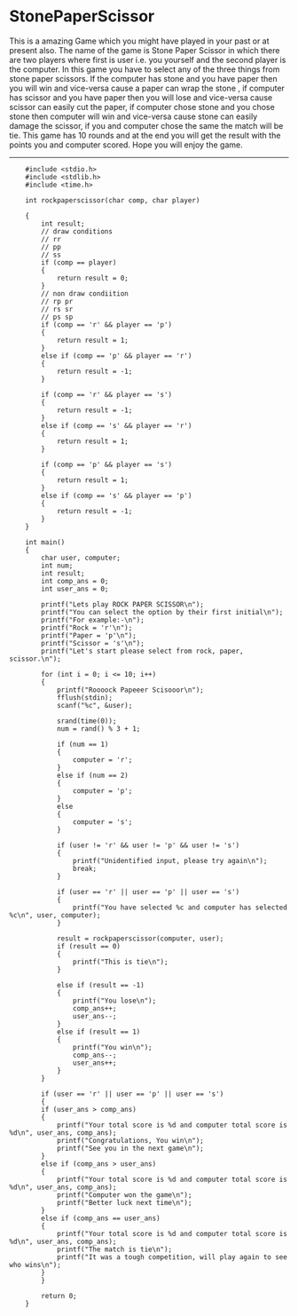 # StonePaperScissor
This is a amazing Game which you might have played in your past or at present also. The name of the game is Stone Paper Scissor in which there are two players where first is user i.e. you yourself and the second player is the computer. In this game you have to select any of the three things from stone paper scissors. If the computer has stone and you have paper then you will win and vice-versa cause a paper can wrap the stone , if computer has scissor and you have paper then you will lose and vice-versa cause scissor can easily cut the paper, if computer chose stone and you chose stone then computer will win and vice-versa cause stone can easily damage the scissor, if you and computer chose the same the match will be tie. This game has 10 rounds and at the end you will get the result with the points you and computer scored. Hope you will enjoy the game. 



****************************************************************************************************************************************************************************

        #include <stdio.h>
        #include <stdlib.h>
        #include <time.h>

        int rockpaperscissor(char comp, char player)

        {
            int result;
            // draw conditions
            // rr
            // pp
            // ss
            if (comp == player)
            {
                return result = 0;
            }
            // non draw condiition
            // rp pr
            // rs sr
            // ps sp
            if (comp == 'r' && player == 'p')
            {
                return result = 1;
            }
            else if (comp == 'p' && player == 'r')
            {
                return result = -1;
            }

            if (comp == 'r' && player == 's')
            {
                return result = -1;
            }
            else if (comp == 's' && player == 'r')
            {
                return result = 1;
            }

            if (comp == 'p' && player == 's')
            {
                return result = 1;
            }
            else if (comp == 's' && player == 'p')
            {
                return result = -1;
            }
        }

        int main()
        {
            char user, computer;
            int num;
            int result;
            int comp_ans = 0;
            int user_ans = 0;

            printf("Lets play ROCK PAPER SCISSOR\n");
            printf("You can select the option by their first initial\n");
            printf("For example:-\n");
            printf("Rock = 'r'\n");
            printf("Paper = 'p'\n");
            printf("Scissor = 's'\n");
            printf("Let's start please select from rock, paper, scissor.\n");

            for (int i = 0; i <= 10; i++)
            {
                printf("Roooock Papeeer Scisooor\n");
                fflush(stdin);
                scanf("%c", &user);

                srand(time(0));
                num = rand() % 3 + 1;

                if (num == 1)
                {
                    computer = 'r';
                }
                else if (num == 2)
                {
                    computer = 'p';
                }
                else
                {
                    computer = 's';
                }

                if (user != 'r' && user != 'p' && user != 's')
                {
                    printf("Unidentified input, please try again\n");
                    break;
                }

                if (user == 'r' || user == 'p' || user == 's')
                {
                    printf("You have selected %c and computer has selected %c\n", user, computer);
                }

                result = rockpaperscissor(computer, user);
                if (result == 0)
                {
                    printf("This is tie\n");
                }

                else if (result == -1)
                {
                    printf("You lose\n");
                    comp_ans++;
                    user_ans--;
                }
                else if (result == 1)
                {
                    printf("You win\n");
                    comp_ans--;
                    user_ans++;
                }
            }

            if (user == 'r' || user == 'p' || user == 's')
            {
            if (user_ans > comp_ans)
            {
                printf("Your total score is %d and computer total score is %d\n", user_ans, comp_ans);
                printf("Congratulations, You win\n");
                printf("See you in the next game\n");
            }
            else if (comp_ans > user_ans)
            {
                printf("Your total score is %d and computer total score is %d\n", user_ans, comp_ans);
                printf("Computer won the game\n");
                printf("Better luck next time\n");
            }
            else if (comp_ans == user_ans)
            {
                printf("Your total score is %d and computer total score is %d\n", user_ans, comp_ans);
                printf("The match is tie\n");
                printf("It was a tough competition, will play again to see who wins\n");
            }
            }

            return 0;
        }
